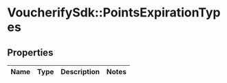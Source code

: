 # VoucherifySdk::PointsExpirationTypes

## Properties

| Name | Type | Description | Notes |
| ---- | ---- | ----------- | ----- |

